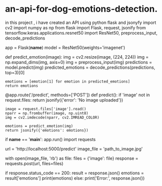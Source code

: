# an-api-for-dog-emotions-detection.
in this project , i have created an API using python flask and jsonyfy
import cv2
import numpy as np
from flask import Flask, request, jsonify
from tensorflow.keras.applications.resnet50 import ResNet50, preprocess_input, decode_predictions

app = Flask(__name__)
model = ResNet50(weights='imagenet')

def predict_emotion(image):
    img = cv2.resize(image, (224, 224))
    img = np.expand_dims(img, axis=0)
    img = preprocess_input(img)
    predictions = model.predict(img)
    predicted_emotions = decode_predictions(predictions, top=3)[0]

    emotions = [emotion[1] for emotion in predicted_emotions]
    return emotions

@app.route('/predict', methods=['POST'])
def predict():
    if 'image' not in request.files:
        return jsonify({'error': 'No image uploaded'})

    image = request.files['image'].read()
    nparr = np.frombuffer(image, np.uint8)
    img = cv2.imdecode(nparr, cv2.IMREAD_COLOR)

    emotions = predict_emotion(img)
    return jsonify({'emotions': emotions})

if __name__ == '__main__':
    app.run()
import requests

url = 'http://localhost:5000/predict'
image_file = 'path_to_image.jpg'

with open(image_file, 'rb') as file:
    files = {'image': file}
    response = requests.post(url, files=files)

if response.status_code == 200:
    result = response.json()
    emotions = result['emotions']
    print(emotions)
else:
    print('Error:', response.json())
